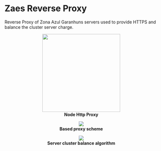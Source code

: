 # Zaes Reverse Proxy
Reverse Proxy of Zona Azul Garanhuns servers used to provide HTTPS and balance the cluster server charge.
 
<p align="center">
  <img width="256" height="256" src="https://user-images.githubusercontent.com/32225687/79404852-38d50680-7f69-11ea-82b7-0d5613055300.png"/>
  <br>
  <b>Node Http Proxy</b>
</p>

<p align="center">
  <img src="https://user-images.githubusercontent.com/32225687/79375813-9ea49c80-7f2f-11ea-88d2-0fb9bd6ef464.png"/>
  <br>
  <b>Based proxy scheme</b>
</p>

<p align="center">
  <img src="https://user-images.githubusercontent.com/32225687/79405528-0cba8500-7f6b-11ea-89bc-c12f27bc072e.png"/>
  <br>
  <b>Server cluster balance algorithm</b>
</p>
